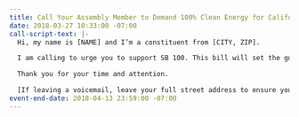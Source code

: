 ```yaml
---
title: Call Your Assembly Member to Demand 100% Clean Energy for California
date: 2018-03-27 10:33:00 -07:00
call-script-text: |-
  Hi, my name is [NAME] and I’m a constituent from [CITY, ZIP].

  I am calling to urge you to support SB 100. This bill will set the goal of powering California with 100% clean electricity by 2045 while creating jobs and improving health and well being in communities statewide. SB 100 passed in the Senate with the leadership of Senator Kevin de León. and now we need the Assembly to act!

  Thank you for your time and attention.

  [If leaving a voicemail, leave your full street address to ensure your call is tallied]
event-end-date: 2018-04-13 23:59:00 -07:00
---
```


